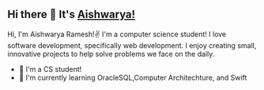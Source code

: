 ## Hi there 👋 It's [Aishwarya!](http://github.com/ashram15)

Hi, I'm Aishwarya Ramesh!✌️ I'm a computer science student! I love software development, specifically web development. I enjoy creating small, innovative projects to help solve problems we face on the daily. 

- 🏫 I'm a CS student!
- 📖 I'm currently learning OracleSQL,Computer Architechture, and Swift

